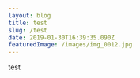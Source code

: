 ```yaml
---
layout: blog
title: test
slug: /test
date: 2019-01-30T16:39:35.090Z
featuredImage: /images/img_0012.jpg
---
```

test
